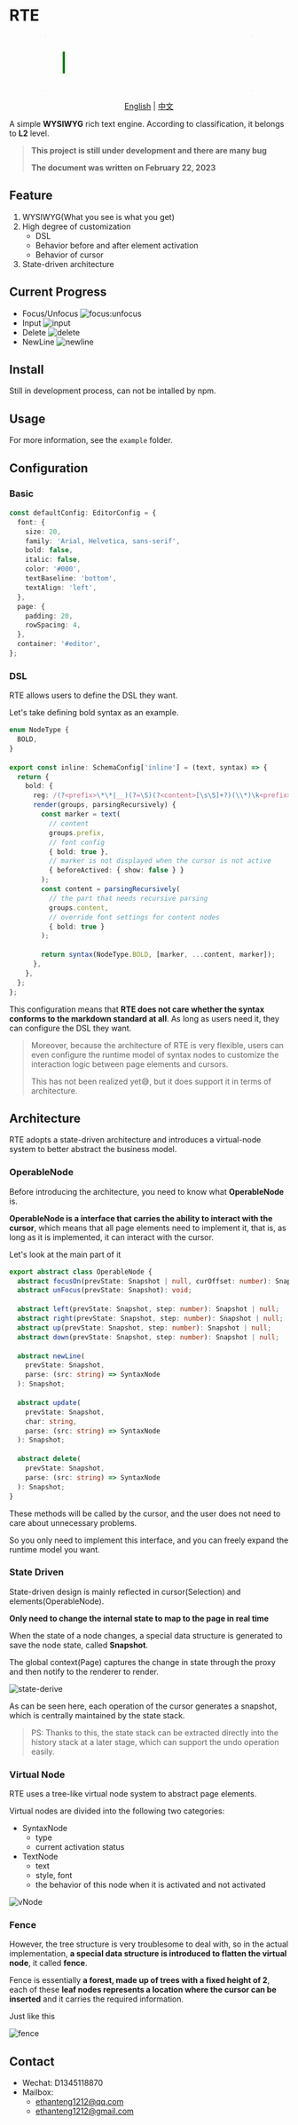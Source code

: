 # RTE

<p align="center"><img src="./logo.gif" alt="logo" height="100"></p>
<p align="center"><a href="./README.md">English</a> | <a href="./README-zh.md">中文</a></p>

A simple **WYSIWYG** rich text engine. According to classification, it belongs to **L2** level.

> **This project is still under development and there are many bug**
>
> **The document was written on February 22, 2023**

## Feature

1. WYSIWYG(What you see is what you get)
2. High degree of customization
   - DSL
   - Behavior before and after element activation
   - Behavior of cursor
3. State-driven architecture

## Current Progress

- Focus/Unfocus
  ![focus:unfocus](https://user-images.githubusercontent.com/76992456/220647800-2200c929-91c0-4d4c-a217-a3f52539c284.gif)
- Input
  ![input](https://user-images.githubusercontent.com/76992456/220648010-59f4e7b9-3200-48c0-bf77-f63639085b85.gif)
- Delete
  ![delete](https://user-images.githubusercontent.com/76992456/220648068-03a204a3-fd26-46b4-993f-679b603210e9.gif)
- NewLine
  ![newline](https://user-images.githubusercontent.com/76992456/220648145-8f1bf689-2a8a-4d4c-9f2e-b958b1901505.gif)

## Install

Still in development process, can not be intalled by npm.

## Usage

For more information, see the `example` folder.

## Configuration

### Basic

```typescript
const defaultConfig: EditorConfig = {
  font: {
    size: 20,
    family: 'Arial, Helvetica, sans-serif',
    bold: false,
    italic: false,
    color: '#000',
    textBaseline: 'bottom',
    textAlign: 'left',
  },
  page: {
    padding: 20,
    rowSpacing: 4,
  },
  container: '#editor',
};
```

### DSL

RTE allows users to define the DSL they want.

Let's take defining bold syntax as an example.

```typescript
enum NodeType {
  BOLD,
}

export const inline: SchemaConfig['inline'] = (text, syntax) => {
  return {
    bold: {
      reg: /(?<prefix>\*\*|__)(?=\S)(?<content>[\s\S]+?)(\\*)\k<prefix>(?!(\*|_))/,
      render(groups, parsingRecursively) {
        const marker = text(
          // content
          groups.prefix,
          // font config
          { bold: true },
          // marker is not displayed when the cursor is not active
          { beforeActived: { show: false } }
        );
        const content = parsingRecursively(
          // the part that needs recursive parsing
          groups.content,
          // override font settings for content nodes
          { bold: true }
        );

        return syntax(NodeType.BOLD, [marker, ...content, marker]);
      },
    },
  };
};
```

This configuration means that **RTE does not care whether the syntax conforms to the markdown standard at all**. As long as users need it, they can configure the DSL they want.

> Moreover, because the architecture of RTE is very flexible, users can even configure the runtime model of syntax nodes to customize the interaction logic between page elements and cursors.
>
> This has not been realized yet😅, but it does support it in terms of architecture.

## Architecture

RTE adopts a state-driven architecture and introduces a virtual-node system to better abstract the business model.

### OperableNode

Before introducing the architecture, you need to know what **OperableNode** is.

**OperableNode is a interface that carries the ability to interact with the cursor**, which means that all page elements need to implement it, that is, as long as it is implemented, it can interact with the cursor.

Let's look at the main part of it

```typescript
export abstract class OperableNode {
  abstract focusOn(prevState: Snapshot | null, curOffset: number): Snapshot;
  abstract unFocus(prevState: Snapshot): void;

  abstract left(prevState: Snapshot, step: number): Snapshot | null;
  abstract right(prevState: Snapshot, step: number): Snapshot | null;
  abstract up(prevState: Snapshot, step: number): Snapshot | null;
  abstract down(prevState: Snapshot, step: number): Snapshot | null;

  abstract newLine(
    prevState: Snapshot,
    parse: (src: string) => SyntaxNode
  ): Snapshot;

  abstract update(
    prevState: Snapshot,
    char: string,
    parse: (src: string) => SyntaxNode
  ): Snapshot;

  abstract delete(
    prevState: Snapshot,
    parse: (src: string) => SyntaxNode
  ): Snapshot;
}
```

These methods will be called by the cursor, and the user does not need to care about unnecessary problems.

So you only need to implement this interface, and you can freely expand the runtime model you want.

### State Driven

State-driven design is mainly reflected in cursor(Selection) and elements(OperableNode).

**Only need to change the internal state to map to the page in real time**

When the state of a node changes, a special data structure is generated to save the node state, called **Snapshot**.

The global context(Page) captures the change in state through the proxy and then notify to the renderer to render.

![state-derive](https://user-images.githubusercontent.com/76992456/220551869-001f657e-bf56-4e6c-b005-92159afc6250.png)

As can be seen here, each operation of the cursor generates a snapshot, which is centrally maintained by the state stack.

> PS: Thanks to this, the state stack can be extracted directly into the history stack at a later stage, which can support the undo operation easily.

### Virtual Node

RTE uses a tree-like virtual node system to abstract page elements.

Virtual nodes are divided into the following two categories:

- SyntaxNode
  - type
  - current activation status
- TextNode
  - text
  - style, font
  - the behavior of this node when it is activated and not activated

![vNode](https://user-images.githubusercontent.com/76992456/220551943-d68ab366-2c50-4250-b6de-6de9affd6f8b.png)

### Fence

However, the tree structure is very troublesome to deal with, so in the actual implementation, **a special data structure is introduced to flatten the virtual node**, it called **fence**.

Fence is essentially **a forest, made up of trees with a fixed height of 2**, each of these **leaf nodes represents a location where the cursor can be inserted** and it carries the required information.

Just like this

![fence](https://user-images.githubusercontent.com/76992456/220647683-df6df14c-4277-45e0-8f66-5671aa5918fd.png)

## Contact

- Wechat: D1345118870
- Mailbox:
  - ethanteng1212@qq.com
  - ethanteng1212@gmail.com
